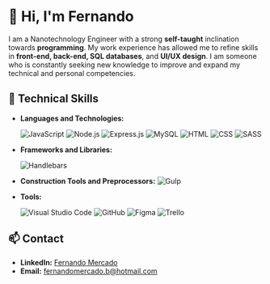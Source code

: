 # 👋 Hi, I'm Fernando

I am a Nanotechnology Engineer with a strong **self-taught** inclination towards **programming**. My work experience has allowed me to refine skills in **front-end, back-end, SQL databases**, and **UI/UX design**. I am someone who is constantly seeking new knowledge to improve and expand my technical and personal competencies.

## 🔧 Technical Skills
- **Languages and Technologies:**

  ![JavaScript](https://img.shields.io/badge/JavaScript-F7DF1E?style=for-the-badge&logo=javascript&logoColor=black)
  ![Node.js](https://img.shields.io/badge/Node.js-339933?style=for-the-badge&logo=nodedotjs&logoColor=white)
  ![Express.js](https://img.shields.io/badge/Express.js-000000?style=for-the-badge&logo=express&logoColor=white)
  ![MySQL](https://img.shields.io/badge/MySQL-4479A1?style=for-the-badge&logo=mysql&logoColor=white)
  ![HTML](https://img.shields.io/badge/HTML5-E34F26?style=for-the-badge&logo=html5&logoColor=white)
  ![CSS](https://img.shields.io/badge/CSS3-1572B6?style=for-the-badge&logo=css3&logoColor=white)
  ![SASS](https://img.shields.io/badge/SASS-CC6699?style=for-the-badge&logo=sass&logoColor=white)

- **Frameworks and Libraries:**

  ![Handlebars](https://img.shields.io/badge/Handlebars.js-f0772b?style=for-the-badge&logo=handlebarsdotjs&logoColor=black)

- **Construction Tools and Preprocessors:**
  ![Gulp](https://img.shields.io/badge/Gulp-CF4647?style=for-the-badge&logo=gulp&logoColor=white)

- **Tools:**

  ![Visual Studio Code](https://img.shields.io/badge/Visual_Studio_Code-0078d7?style=for-the-badge&logo=visual%20studio%20code&logoColor=white)
  ![GitHub](https://img.shields.io/badge/GitHub-181717?style=for-the-badge&logo=github&logoColor=white)
  ![Figma](https://img.shields.io/badge/Figma-F24E1E?style=for-the-badge&logo=figma&logoColor=white)
  ![Trello](https://img.shields.io/badge/Trello-0052CC?style=for-the-badge&logo=trello&logoColor=white)

## 📫 Contact
- **LinkedIn:** [Fernando Mercado](www.linkedin.com/in/fernando-mercado-dev)
- **Email:** fernandomercado.b@hotmail.com
